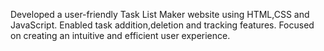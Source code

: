 Developed a user-friendly Task List Maker website using HTML,CSS and JavaScript.
Enabled task addition,deletion and tracking features.
Focused on creating an intuitive and efficient user experience.
